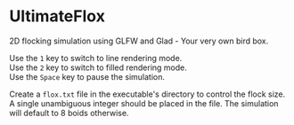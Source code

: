 # UltimateFlox
2D flocking simulation using GLFW and Glad - Your very own bird box.

Use the ```1``` key to switch to line rendering mode.<br>
Use the ```2``` key to switch to filled rendering mode.<br>
Use the ```Space``` key to pause the simulation.<br>

Create a ```flox.txt``` file in the executable's directory to control the flock size.
A single unambiguous integer should be placed in the file. The simulation will default to 8 boids otherwise.

